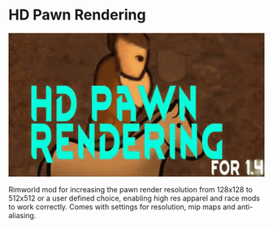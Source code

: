 # HD Pawn Rendering  
![](About/Preview.png?raw=true)  

Rimworld mod for increasing the pawn render resolution from 128x128 to 512x512 or a user defined choice, enabling high res apparel and race mods to work correctly. Comes with settings for resolution, mip maps and anti-aliasing.